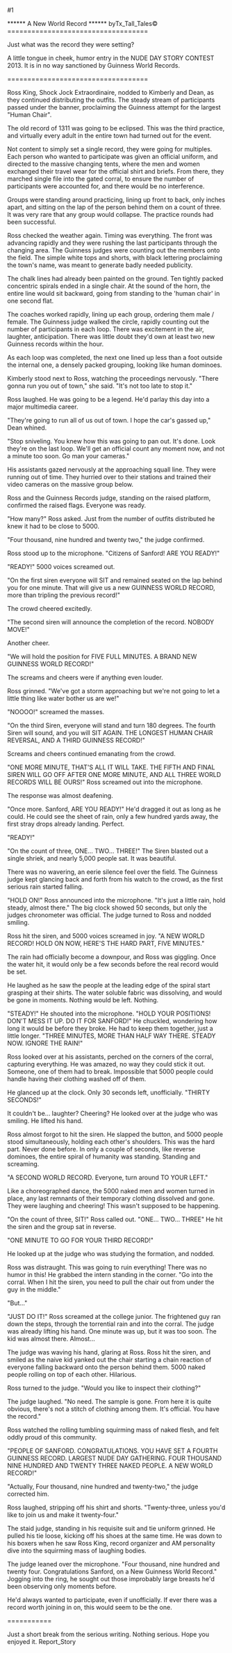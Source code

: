 #1 

 

 ****** A New World Record ****** byTx_Tall_Tales© =================================== 

 Just what was the record they were setting? 

 A little tongue in cheek, humor entry in the NUDE DAY STORY CONTEST 2013. It is in no way sanctioned by Guinness World Records. 

 =================================== 

 Ross King, Shock Jock Extraordinaire, nodded to Kimberly and Dean, as they continued distributing the outfits. The steady stream of participants passed under the banner, proclaiming the Guinness attempt for the largest "Human Chair". 

 The old record of 1311 was going to be eclipsed. This was the third practice, and virtually every adult in the entire town had turned out for the event. 

 Not content to simply set a single record, they were going for multiples. Each person who wanted to participate was given an official uniform, and directed to the massive changing tents, where the men and women exchanged their travel wear for the official shirt and briefs. From there, they marched single file into the gated corral, to ensure the number of participants were accounted for, and there would be no interference. 

 Groups were standing around practicing, lining up front to back, only inches apart, and sitting on the lap of the person behind them on a count of three. It was very rare that any group would collapse. The practice rounds had been successful. 

 Ross checked the weather again. Timing was everything. The front was advancing rapidly and they were rushing the last participants through the changing area. The Guinness judges were counting out the members onto the field. The simple white tops and shorts, with black lettering proclaiming the town's name, was meant to generate badly needed publicity. 

 The chalk lines had already been painted on the ground. Ten tightly packed concentric spirals ended in a single chair. At the sound of the horn, the entire line would sit backward, going from standing to the 'human chair' in one second flat. 

 The coaches worked rapidly, lining up each group, ordering them male / female. The Guinness judge walked the circle, rapidly counting out the number of participants in each loop. There was excitement in the air, laughter, anticipation. There was little doubt they'd own at least two new Guinness records within the hour. 

 As each loop was completed, the next one lined up less than a foot outside the internal one, a densely packed grouping, looking like human dominoes. 

 Kimberly stood next to Ross, watching the proceedings nervously. "There gonna run you out of town," she said. "It's not too late to stop it." 

 Ross laughed. He was going to be a legend. He'd parlay this day into a major multimedia career. 

 "They're going to run all of us out of town. I hope the car's gassed up," Dean whined. 

 "Stop sniveling. You knew how this was going to pan out. It's done. Look they're on the last loop. We'll get an official count any moment now, and not a minute too soon. Go man your cameras." 

 His assistants gazed nervously at the approaching squall line. They were running out of time. They hurried over to their stations and trained their video cameras on the massive group below. 

 Ross and the Guinness Records judge, standing on the raised platform, confirmed the raised flags. Everyone was ready. 

 "How many?" Ross asked. Just from the number of outfits distributed he knew it had to be close to 5000. 

 "Four thousand, nine hundred and twenty two," the judge confirmed. 

 Ross stood up to the microphone. "Citizens of Sanford! ARE YOU READY!" 

 "READY!" 5000 voices screamed out. 

 "On the first siren everyone will SIT and remained seated on the lap behind you for one minute. That will give us a new GUINNESS WORLD RECORD, more than tripling the previous record!" 

 The crowd cheered excitedly. 

 "The second siren will announce the completion of the record. NOBODY MOVE!" 

 Another cheer. 

 "We will hold the position for FIVE FULL MINUTES. A BRAND NEW GUINNESS WORLD RECORD!" 

 The screams and cheers were if anything even louder. 

 Ross grinned. "We've got a storm approaching but we're not going to let a little thing like water bother us are we!" 

 "NOOOO!" screamed the masses. 

 "On the third Siren, everyone will stand and turn 180 degrees. The fourth Siren will sound, and you will SIT AGAIN. THE LONGEST HUMAN CHAIR REVERSAL, AND A THIRD GUINNESS RECORD!" 

 Screams and cheers continued emanating from the crowd. 

 "ONE MORE MINUTE, THAT'S ALL IT WILL TAKE. THE FIFTH AND FINAL SIREN WILL GO OFF AFTER ONE MORE MINUTE, AND ALL THREE WORLD RECORDS WILL BE OURS!" Ross screamed out into the microphone. 

 The response was almost deafening. 

 "Once more. Sanford, ARE YOU READY!" He'd dragged it out as long as he could. He could see the sheet of rain, only a few hundred yards away, the first stray drops already landing. Perfect. 

 "READY!" 

 "On the count of three, ONE... TWO... THREE!" The Siren blasted out a single shriek, and nearly 5,000 people sat. It was beautiful. 

 There was no wavering, an eerie silence feel over the field. The Guinness judge kept glancing back and forth from his watch to the crowd, as the first serious rain started falling. 

 "HOLD ON!" Ross announced into the microphone. "It's just a little rain, hold steady, almost there." The big clock showed 50 seconds, but only the judges chronometer was official. The judge turned to Ross and nodded smiling. 

 Ross hit the siren, and 5000 voices screamed in joy. "A NEW WORLD RECORD! HOLD ON NOW, HERE'S THE HARD PART, FIVE MINUTES." 

 The rain had officially become a downpour, and Ross was giggling. Once the water hit, it would only be a few seconds before the real record would be set. 

 He laughed as he saw the people at the leading edge of the spiral start grasping at their shirts. The water soluble fabric was dissolving, and would be gone in moments. Nothing would be left. Nothing. 

 "STEADY!" He shouted into the microphone. "HOLD YOUR POSITIONS! DON'T MESS IT UP. DO IT FOR SANFORD!" He chuckled, wondering how long it would be before they broke. He had to keep them together, just a little longer. "THREE MINUTES, MORE THAN HALF WAY THERE. STEADY NOW. IGNORE THE RAIN!" 

 Ross looked over at his assistants, perched on the corners of the corral, capturing everything. He was amazed, no way they could stick it out. Someone, one of them had to break. Impossible that 5000 people could handle having their clothing washed off of them. 

 He glanced up at the clock. Only 30 seconds left, unofficially. "THIRTY SECONDS!" 

 It couldn't be... laughter? Cheering? He looked over at the judge who was smiling. He lifted his hand. 

 Ross almost forgot to hit the siren. He slapped the button, and 5000 people stood simultaneously, holding each other's shoulders. This was the hard part. Never done before. In only a couple of seconds, like reverse dominoes, the entire spiral of humanity was standing. Standing and screaming. 

 "A SECOND WORLD RECORD. Everyone, turn around TO YOUR LEFT." 

 Like a choreographed dance, the 5000 naked men and women turned in place, any last remnants of their temporary clothing dissolved and gone. They were laughing and cheering! This wasn't supposed to be happening. 

 "On the count of three, SIT!" Ross called out. "ONE... TWO... THREE" He hit the siren and the group sat in reverse. 

 "ONE MINUTE TO GO FOR YOUR THIRD RECORD!" 

 He looked up at the judge who was studying the formation, and nodded. 

 Ross was distraught. This was going to ruin everything! There was no humor in this! He grabbed the intern standing in the corner. "Go into the corral. When I hit the siren, you need to pull the chair out from under the guy in the middle." 

 "But..." 

 "JUST DO IT!" Ross screamed at the college junior. The frightened guy ran down the steps, through the torrential rain and into the corral. The judge was already lifting his hand. One minute was up, but it was too soon. The kid was almost there. Almost... 

 The judge was waving his hand, glaring at Ross. Ross hit the siren, and smiled as the naive kid yanked out the chair starting a chain reaction of everyone falling backward onto the person behind them. 5000 naked people rolling on top of each other. Hilarious. 

 Ross turned to the judge. "Would you like to inspect their clothing?" 

 The judge laughed. "No need. The sample is gone. From here it is quite obvious, there's not a stitch of clothing among them. It's official. You have the record." 

 Ross watched the rolling tumbling squirming mass of naked flesh, and felt oddly proud of this community. 

 "PEOPLE OF SANFORD. CONGRATULATIONS. YOU HAVE SET A FOURTH GUINNESS RECORD. LARGEST NUDE DAY GATHERING. FOUR THOUSAND NINE HUNDRED AND TWENTY THREE NAKED PEOPLE. A NEW WORLD RECORD!" 

 "Actually, Four thousand, nine hundred and twenty-two," the judge corrected him. 

 Ross laughed, stripping off his shirt and shorts. "Twenty-three, unless you'd like to join us and make it twenty-four." 

 The staid judge, standing in his requisite suit and tie uniform grinned. He pulled his tie loose, kicking off his shoes at the same time. He was down to his boxers when he saw Ross King, record organizer and AM personality dive into the squirming mass of laughing bodies. 

 The judge leaned over the microphone. "Four thousand, nine hundred and twenty four. Congratulations Sanford, on a New Guinness World Record." Jogging into the ring, he sought out those improbably large breasts he'd been observing only moments before. 

 He'd always wanted to participate, even if unofficially. If ever there was a record worth joining in on, this would seem to be the one. 

 =========== 

 Just a short break from the serious writing. Nothing serious. Hope you enjoyed it. Report_Story 
